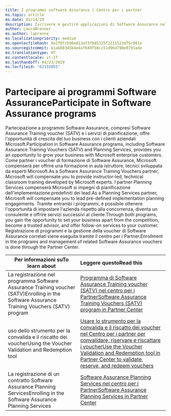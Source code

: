 ```yaml
---
title: I programmi software Assurance | Centro per i partner
ms.topic: article
ms.date: 01/14/19
description: Iscrivere e gestire applicazioni di Software Assurance nel centro per i Partner
author: LauraBrenner
ms.author: labrenne
ms.localizationpriority: medium
ms.openlocfilehash: 9a2f0fcb90ed13af3f885325f2211523df5c981e
ms.sourcegitcommit: b1ab80345b4e4af649fb8cc51d96d798e0791ade
ms.translationtype: HT
ms.contentlocale: it-IT
ms.lasthandoff: 04/23/2019
ms.locfileid: "62133855"
---
```

# <a name="participate-in-software-assurance-programs"></a><span data-ttu-id="4a877-103">Partecipare ai programmi Software Assurance</span><span class="sxs-lookup"><span data-stu-id="4a877-103">Participate in Software Assurance programs</span></span>

<span data-ttu-id="4a877-104">Partecipazione a programmi Software Assurance, compresi Software Assurance Training voucher (SATV) e i servizi di pianificazione, offre l'opportunità di crescita del tuo business con i clienti aziendali Microsoft.</span><span class="sxs-lookup"><span data-stu-id="4a877-104">Participation in Software Assurance programs, including Software Assurance Training Vouchers (SATV) and Planning Services, provides you an opportunity to grow your business with Microsoft enterprise customers.</span></span> <span data-ttu-id="4a877-105">Come partner i voucher di formazione di Software Assurance, Microsoft compenserà per offrire una formazione in aula istruttore, tecnici sviluppata da esperti Microsoft.</span><span class="sxs-lookup"><span data-stu-id="4a877-105">As a Software Assurance Training Vouchers partner, Microsoft will compensate you to provide instructor-led, technical classroom training developed by Microsoft experts.</span></span> <span data-ttu-id="4a877-106">I partner Planning Services compenserà Microsoft si impegni di pianificazione dell'implementazione predefiniti dei lead.</span><span class="sxs-lookup"><span data-stu-id="4a877-106">As a Planning Services partner, Microsoft will compensate you to lead pre-defined implementation planning engagements.</span></span> <span data-ttu-id="4a877-107">Tramite entrambi i programmi, è possibile ottenere l'opportunità di impostare l'azienda rispetto alla concorrenza, diventa un consulente e offrire servizi successivi al cliente.</span><span class="sxs-lookup"><span data-stu-id="4a877-107">Through both programs, you gain the opportunity to set your business apart from the competition, become a trusted advisor, and offer follow-on services to your customer.</span></span> <span data-ttu-id="4a877-108">Registrazione di programmi e la gestione della voucher di Software Assurance correlati viene eseguita tramite il centro per i Partner.</span><span class="sxs-lookup"><span data-stu-id="4a877-108">Enrollment in the programs and management of related Software Assurance vouchers is done through the Partner Center.</span></span>

|<span data-ttu-id="4a877-109">**Per informazioni su**</span><span class="sxs-lookup"><span data-stu-id="4a877-109">**To learn about**</span></span>   |<span data-ttu-id="4a877-110">**Leggere questo**</span><span class="sxs-lookup"><span data-stu-id="4a877-110">**Read this**</span></span>   |
|--------------------------|:------------------|
|<span data-ttu-id="4a877-111">La registrazione nel programma Software Assurance Training voucher (SATV)</span><span class="sxs-lookup"><span data-stu-id="4a877-111">Enrolling in the Software Assurance Training Vouchers (SATV) program</span></span>|[<span data-ttu-id="4a877-112">Programma di Software Assurance Training voucher (SATV) nel centro per i Partner</span><span class="sxs-lookup"><span data-stu-id="4a877-112">Software Assurance Training Vouchers (SATV) program in Partner Center</span></span>](software-assurance-satv.md)|
|<span data-ttu-id="4a877-113">uso dello strumento per la convalida e il riscatto dei voucher</span><span class="sxs-lookup"><span data-stu-id="4a877-113">Using the Voucher Validation and Redemption tool</span></span>|[<span data-ttu-id="4a877-114">Usare lo strumento per la convalida e il riscatto dei voucher nel Centro per i partner per convalidare, riservare e riscattare i voucher</span><span class="sxs-lookup"><span data-stu-id="4a877-114">Use the Voucher Validation and Redemption tool in Partner Center to validate, reserve, and redeem vouchers</span></span>](voucher-validation-tool.md)|
|<span data-ttu-id="4a877-115">La registrazione di un contratto Software Assurance Planning Services</span><span class="sxs-lookup"><span data-stu-id="4a877-115">Enrolling in the Software Assurance Planning Services</span></span>|[<span data-ttu-id="4a877-116">Software Assurance Planning Services nel centro per i Partner</span><span class="sxs-lookup"><span data-stu-id="4a877-116">Software Assurance Planning Services in Partner Center</span></span>](software-assurance-dps.md) 


